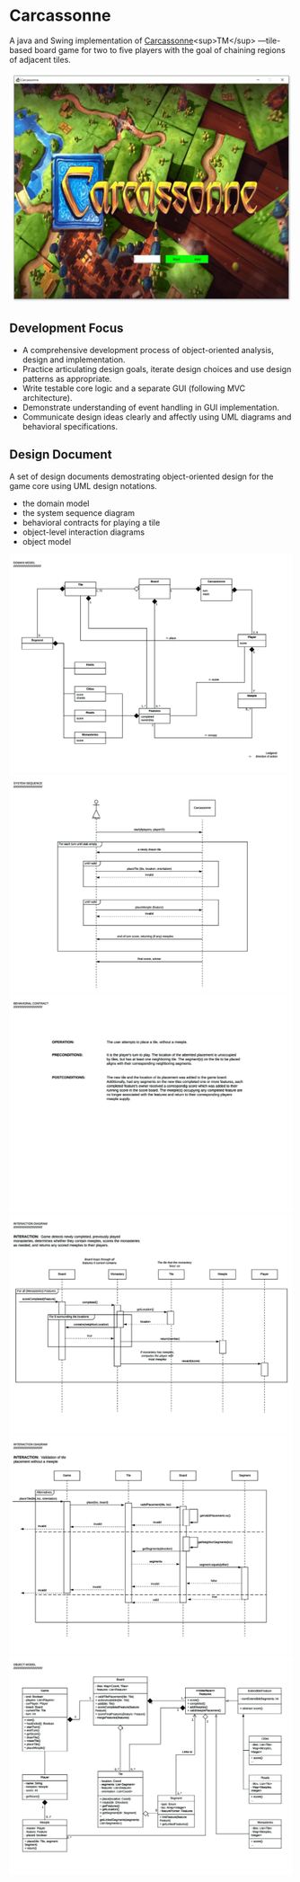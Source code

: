 # Carcassonne
A java and Swing implementation of [Carcassonne](https://en.wikipedia.org/wiki/Carcassonne_(board_game))<sup>TM</sup> —tile-based board game for two to five players with the goal of chaining regions of adjacent tiles.

![](/demo/01_multi_players.gif)

## Development Focus
- A comprehensive development process of object-oriented analysis, design and implementation.
- Practice articulating design goals, iterate design choices and use design patterns as appropriate. 
- Write testable core logic and a separate GUI (following MVC architecture).
- Demonstrate understanding of event handling in GUI implementation. 
- Communicate design ideas clearly and affectly using UML diagrams and behavioral specifications.

## Design Document
A set of design documents demostrating object-oriented design for the game core using UML design notations.
- the domain model
- the system sequence diagram
- behavioral contracts for playing a tile
- object-level interaction diagrams
- object model

![](/design_documents/jpgs/design_documents.jpg)
![](/design_documents/jpgs/design_documents2.jpg)
![](/design_documents/jpgs/design_documents3.jpg)
![](/design_documents/jpgs/design_documents4.jpg)
![](/design_documents/jpgs/design_documents5.jpg)
![](/design_documents/jpgs/design_documents6.jpg)
